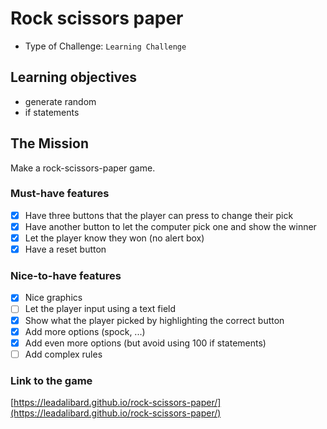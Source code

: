 # Rock scissors paper

- Type of Challenge: `Learning Challenge`

## Learning objectives
- generate random 
- if statements

## The Mission
Make a rock-scissors-paper game.

### Must-have features
- [X] Have three buttons that the player can press to change their pick
- [X] Have another button to let the computer pick one and show the winner
- [X] Let the player know they won (no alert box)
- [X] Have a reset button

### Nice-to-have features
- [X] Nice graphics
- [ ] Let the player input using a text field
- [X] Show what the player picked by highlighting the correct button
- [X] Add more options (spock, ...)
- [X] Add even more options (but avoid using 100 if statements)
- [ ] Add complex rules

### Link to the game
[https://leadalibard.github.io/rock-scissors-paper/](https://leadalibard.github.io/rock-scissors-paper/)
